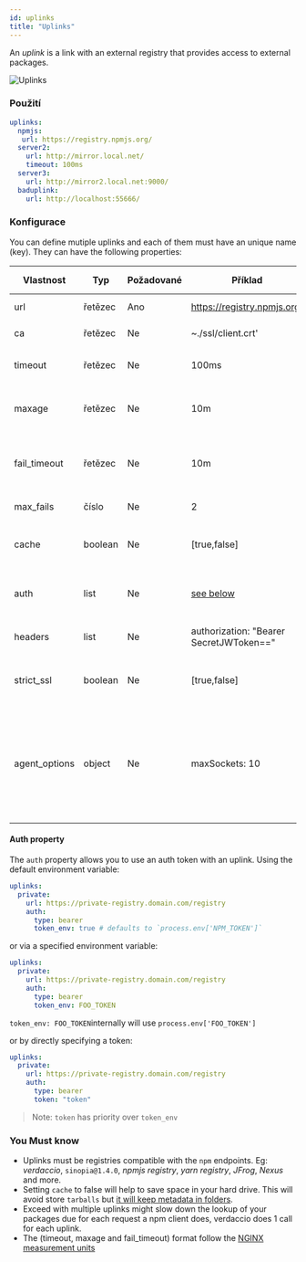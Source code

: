 ```yaml
---
id: uplinks
title: "Uplinks"
---
```


An *uplink* is a link with an external registry that provides access to external packages.

![Uplinks](https://user-images.githubusercontent.com/558752/52976233-fb0e3980-33c8-11e9-8eea-5415e6018144.png)

### Použití

```yaml
uplinks:
  npmjs:
   url: https://registry.npmjs.org/
  server2:
    url: http://mirror.local.net/
    timeout: 100ms
  server3:
    url: http://mirror2.local.net:9000/
  baduplink:
    url: http://localhost:55666/
```
### Konfigurace

You can define mutiple uplinks and each of them must have an unique name (key). They can have the following properties:

| Vlastnost     | Typ     | Požadované | Příklad                                 | Podpora  | Popis                                                                                                                                                                    | Výchozí hodnota |
| ------------- | ------- | ---------- | --------------------------------------- | -------- | ------------------------------------------------------------------------------------------------------------------------------------------------------------------------ | --------------- |
| url           | řetězec | Ano        | https://registry.npmjs.org/             | všechny  | The registry url                                                                                                                                                         | npmjs           |
| ca            | řetězec | Ne         | ~./ssl/client.crt'                      | všechny  | SSL path certificate                                                                                                                                                     | No default      |
| timeout       | řetězec | Ne         | 100ms                                   | všechny  | set new timeout for the request                                                                                                                                          | 30s             |
| maxage        | řetězec | Ne         | 10m                                     | všechny  | the time threshold to the cache is valid                                                                                                                                 | 2m              |
| fail_timeout  | řetězec | Ne         | 10m                                     | všechny  | defines max time when a request becomes a failure                                                                                                                        | 5m              |
| max_fails     | číslo   | Ne         | 2                                       | všechny  | limit maximun failure request                                                                                                                                            | 2               |
| cache         | boolean | Ne         | [true,false]                            | >= 2.1   | cache all remote tarballs in storage                                                                                                                                     | true            |
| auth          | list    | Ne         | [see below](uplinks.md#auth-property)   | >= 2.5   | assigns the header 'Authorization' [more info](http://blog.npmjs.org/post/118393368555/deploying-with-npm-private-modules)                                               | disabled        |
| headers       | list    | Ne         | authorization: "Bearer SecretJWToken==" | všechny  | list of custom headers for the uplink                                                                                                                                    | disabled        |
| strict_ssl    | boolean | Ne         | [true,false]                            | >= 3.0   | If true, requires SSL certificates be valid.                                                                                                                             | true            |
| agent_options | object  | Ne         | maxSockets: 10                          | >= 4.0.2 | options for the HTTP or HTTPS Agent responsible for managing uplink connection persistence and reuse [more info](https://nodejs.org/api/http.html#http_class_http_agent) | No default      |

#### Auth property

The `auth` property allows you to use an auth token with an uplink. Using the default environment variable:

```yaml
uplinks:
  private:
    url: https://private-registry.domain.com/registry
    auth:
      type: bearer
      token_env: true # defaults to `process.env['NPM_TOKEN']`
```

or via a specified environment variable:

```yaml
uplinks:
  private:
    url: https://private-registry.domain.com/registry
    auth:
      type: bearer
      token_env: FOO_TOKEN
```

`token_env: FOO_TOKEN`internally will use `process.env['FOO_TOKEN']`

or by directly specifying a token:

```yaml
uplinks:
  private:
    url: https://private-registry.domain.com/registry
    auth:
      type: bearer
      token: "token"
```

> Note: `token` has priority over `token_env`

### You Must know

* Uplinks must be registries compatible with the `npm` endpoints. Eg: *verdaccio*, `sinopia@1.4.0`, *npmjs registry*, *yarn registry*, *JFrog*, *Nexus* and more.
* Setting `cache` to false will help to save space in your hard drive. This will avoid store `tarballs` but [it will keep metadata in folders](https://github.com/verdaccio/verdaccio/issues/391).
* Exceed with multiple uplinks might slow down the lookup of your packages due for each request a npm client does, verdaccio does 1 call for each uplink.
* The (timeout, maxage and fail_timeout) format follow the [NGINX measurement units](http://nginx.org/en/docs/syntax.html)
